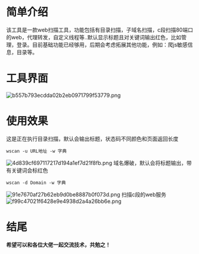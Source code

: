 # 简单介绍
该工具是一款web扫描工具，功能包括有目录扫描，子域名扫描，c段扫描80端口的web，代理转发，自定义线程等..默认显示标题且对关键词输出红色，比如管理，登录。目前基础功能已经够用，后期会考虑拓展其他功能，例如：爬js敏感信息，目录等。

# 工具界面
![b557b793ecdda02b2eb0971799f53779.png](:/1c4e64cae8cf4282bf2e1f040d674903)

# 使用效果
这是正在执行目录扫描，默认会输出标题，状态码不同颜色和页面返回长度
```
wscan -u URL地址 -w 字典 
```
![4d839cf697117217d194a1ef7d21f8fb.png](:/181f1f8b770f4aaf8ca2b0fd0a111e21)
域名爆破，默认会将标题输出，带有关键词会标红色
```
wscan -d Domain -w 字典
```
![91e7670af27b62eb9d0be8887b0f073d.png](:/22abafb86feb4c52994870e21367f013)
扫描c段的web服务
![f99c47021f6428e9e4938d2a4a26bb6e.png](:/004280ace8f44b6485bb5cbc03c595a9)

# 结尾
**希望可以和各位大佬一起交流技术，共勉之！**
